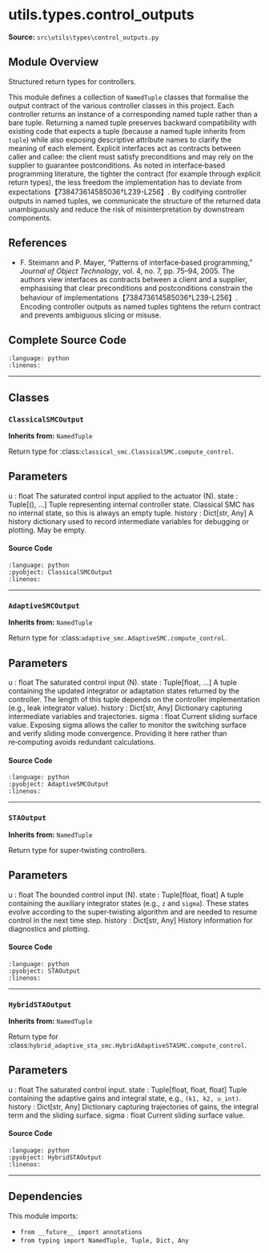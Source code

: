 # utils.types.control_outputs

**Source:** `src\utils\types\control_outputs.py`

## Module Overview

Structured return types for controllers.

This module defines a collection of `NamedTuple` classes that formalise the
output contract of the various controller classes in this project.  Each
controller returns an instance of a corresponding named tuple rather than
a bare tuple.  Returning a named tuple preserves backward compatibility
with existing code that expects a tuple (because a named tuple inherits
from ``tuple``) while also exposing descriptive attribute names to clarify
the meaning of each element.  Explicit interfaces act as contracts
between caller and callee: the client must satisfy preconditions and
may rely on the supplier to guarantee postconditions.  As noted in
interface‑based programming literature, the tighter the contract (for
example through explicit return types), the less freedom the
implementation has to deviate from expectations【738473614585036†L239-L256】.  By
codifying controller outputs in named tuples, we communicate the
structure of the returned data unambiguously and reduce the risk of
misinterpretation by downstream components.

References
----------
- F. Steimann and P. Mayer, “Patterns of interface‑based programming,” *Journal
  of Object Technology*, vol. 4, no. 7, pp. 75–94, 2005.  The authors view
  interfaces as contracts between a client and a supplier, emphasising that
  clear preconditions and postconditions constrain the behaviour of
  implementations【738473614585036†L239-L256】.  Encoding controller outputs as named
  tuples tightens the return contract and prevents ambiguous slicing or
  misuse.

## Complete Source Code

```{literalinclude} ../../../src/utils/types/control_outputs.py
:language: python
:linenos:
```

---

## Classes

### `ClassicalSMCOutput`

**Inherits from:** `NamedTuple`

Return type for :class:`classical_smc.ClassicalSMC.compute_control`.

Parameters
----------
u : float
    The saturated control input applied to the actuator (N).
state : Tuple[(), ...]
    Tuple representing internal controller state.  Classical SMC has
    no internal state, so this is always an empty tuple.
history : Dict[str, Any]
    A history dictionary used to record intermediate variables for
    debugging or plotting.  May be empty.

#### Source Code

```{literalinclude} ../../../src/utils/types/control_outputs.py
:language: python
:pyobject: ClassicalSMCOutput
:linenos:
```

---

### `AdaptiveSMCOutput`

**Inherits from:** `NamedTuple`

Return type for :class:`adaptive_smc.AdaptiveSMC.compute_control`.

Parameters
----------
u : float
    The saturated control input (N).
state : Tuple[float, ...]
    A tuple containing the updated integrator or adaptation states
    returned by the controller.  The length of this tuple depends on
    the controller implementation (e.g., leak integrator value).
history : Dict[str, Any]
    Dictionary capturing intermediate variables and trajectories.
sigma : float
    Current sliding surface value.  Exposing sigma allows the caller
    to monitor the switching surface and verify sliding mode
    convergence.  Providing it here rather than re‑computing avoids
    redundant calculations.

#### Source Code

```{literalinclude} ../../../src/utils/types/control_outputs.py
:language: python
:pyobject: AdaptiveSMCOutput
:linenos:
```

---

### `STAOutput`

**Inherits from:** `NamedTuple`

Return type for super‑twisting controllers.

Parameters
----------
u : float
    The bounded control input (N).
state : Tuple[float, float]
    A tuple containing the auxiliary integrator states (e.g., ``z`` and
    ``sigma``).  These states evolve according to the super‑twisting
    algorithm and are needed to resume control in the next time step.
history : Dict[str, Any]
    History information for diagnostics and plotting.

#### Source Code

```{literalinclude} ../../../src/utils/types/control_outputs.py
:language: python
:pyobject: STAOutput
:linenos:
```

---

### `HybridSTAOutput`

**Inherits from:** `NamedTuple`

Return type for :class:`hybrid_adaptive_sta_smc.HybridAdaptiveSTASMC.compute_control`.

Parameters
----------
u : float
    The saturated control input.
state : Tuple[float, float, float]
    Tuple containing the adaptive gains and integral state, e.g.,
    ``(k1, k2, u_int)``.
history : Dict[str, Any]
    Dictionary capturing trajectories of gains, the integral term
    and the sliding surface.
sigma : float
    Current sliding surface value.

#### Source Code

```{literalinclude} ../../../src/utils/types/control_outputs.py
:language: python
:pyobject: HybridSTAOutput
:linenos:
```

---

## Dependencies

This module imports:

- `from __future__ import annotations`
- `from typing import NamedTuple, Tuple, Dict, Any`
